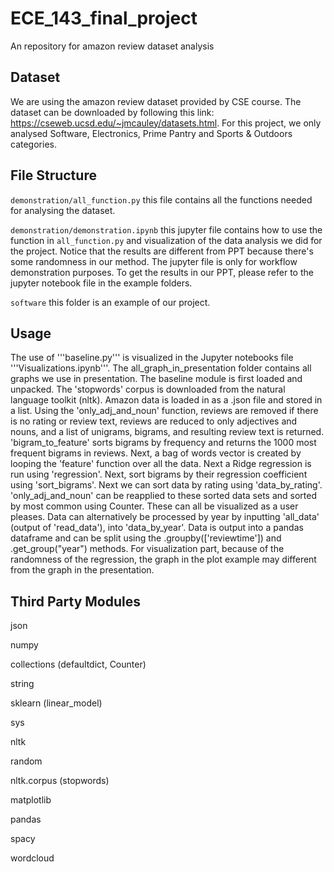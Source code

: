 # ECE_143_final_project
An repository for amazon review dataset analysis

## Dataset
We are using the amazon review dataset provided by CSE course. The dataset can be downloaded by following this link: https://cseweb.ucsd.edu/~jmcauley/datasets.html. For this project, we only analysed Software, Electronics, Prime Pantry and Sports & Outdoors categories. 

## File Structure
```demonstration/all_function.py``` this file contains all the functions needed for analysing the dataset.

```demonstration/demonstration.ipynb``` this jupyter file contains how to use the function in ```all_function.py``` and visualization of the data analysis we did for the project. Notice that the results are different from PPT because there's some randomness in our method. The jupyter file is only for workflow demonstration purposes. To get the results in our PPT, please refer to the jupyter notebook file in the example folders. 

```software``` this folder is an example of our project.

## Usage
The use of '''baseline.py''' is visualized in the Jupyter notebooks file '''Visualizations.ipynb'''. The all_graph_in_presentation folder contains all graphs we use in presentation. 
The baseline module is first loaded and unpacked. The 'stopwords' corpus is downloaded from the natural language toolkit (nltk). Amazon data is loaded in as a .json file and stored in a list. Using the 'only_adj_and_noun' function, reviews are removed if there is no rating or review text, reviews are reduced to only adjectives and nouns, and a list of unigrams, bigrams, and resulting review text is returned. 'bigram_to_feature' sorts bigrams by frequency and returns the 1000 most frequent bigrams in reviews. Next, a bag of words vector is created by looping the 'feature' function over all the data. Next a Ridge regression is run using 'regression'. Next, sort bigrams by their regression coefficient using 'sort_bigrams'. Next we can sort data by rating using 'data_by_rating'. 'only_adj_and_noun' can be reapplied to these sorted data sets and sorted by most common using Counter. These can all be visualized as a user pleases. Data can alternatively be processed by year by inputting 'all_data' (output of 'read_data'), into 'data_by_year'. Data is output into a pandas dataframe and can be split using the .groupby(['reviewtime']) and .get_group("year") methods.
For visualization part, because of the randomness of the regression, the graph in the plot example may different from the graph in the presentation.

## Third Party Modules
json

numpy

collections (defaultdict, Counter)

string

sklearn (linear_model)

sys

nltk

random

nltk.corpus (stopwords)

matplotlib

pandas

spacy

wordcloud
